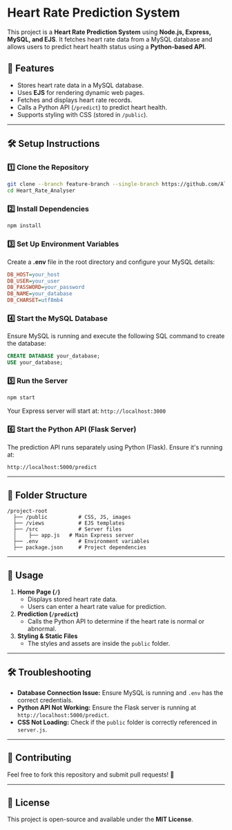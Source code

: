 # Heart Rate Prediction System

This project is a **Heart Rate Prediction System** using **Node.js, Express, MySQL, and EJS**. It fetches heart rate data from a MySQL database and allows users to predict heart health status using a **Python-based API**.

## 🚀 Features
- Stores heart rate data in a MySQL database.
- Uses **EJS** for rendering dynamic web pages.
- Fetches and displays heart rate records.
- Calls a Python API (`/predict`) to predict heart health.
- Supports styling with CSS (stored in `/public`).

---

## 🛠️ Setup Instructions

### 1️⃣ Clone the Repository
```sh
git clone --branch feature-branch --single-branch https://github.com/AloysJehwin/NodeJS_Projects/tree/Heart_Rate_Analyser
cd Heart_Rate_Analyser
```

### 2️⃣ Install Dependencies
```sh
npm install
```

### 3️⃣ Set Up Environment Variables
Create a **.env** file in the root directory and configure your MySQL details:
```ini
DB_HOST=your_host
DB_USER=your_user
DB_PASSWORD=your_password
DB_NAME=your_database
DB_CHARSET=utf8mb4
```

### 4️⃣ Start the MySQL Database
Ensure MySQL is running and execute the following SQL command to create the database:
```sql
CREATE DATABASE your_database;
USE your_database;
```

### 5️⃣ Run the Server
```sh
npm start
```
Your Express server will start at: `http://localhost:3000`

### 6️⃣ Start the Python API (Flask Server)
The prediction API runs separately using Python (Flask). Ensure it's running at:
```sh
http://localhost:5000/predict
```

---

## 📌 Folder Structure
```
/project-root
  ├── /public          # CSS, JS, images
  ├── /views           # EJS templates
  ├── /src             # Server files
  │    ├── app.js   # Main Express server
  ├── .env             # Environment variables
  ├── package.json     # Project dependencies
```

---

## 🎯 Usage
1. **Home Page (`/`)**
   - Displays stored heart rate data.
   - Users can enter a heart rate value for prediction.
2. **Prediction (`/predict`)**
   - Calls the Python API to determine if the heart rate is normal or abnormal.
3. **Styling & Static Files**
   - The styles and assets are inside the `public` folder.

---

## 🛠️ Troubleshooting
- **Database Connection Issue:** Ensure MySQL is running and `.env` has the correct credentials.
- **Python API Not Working:** Ensure the Flask server is running at `http://localhost:5000/predict`.
- **CSS Not Loading:** Check if the `public` folder is correctly referenced in `server.js`.

---

## 🤝 Contributing
Feel free to fork this repository and submit pull requests! 🎉

---

## 📜 License
This project is open-source and available under the **MIT License**.

